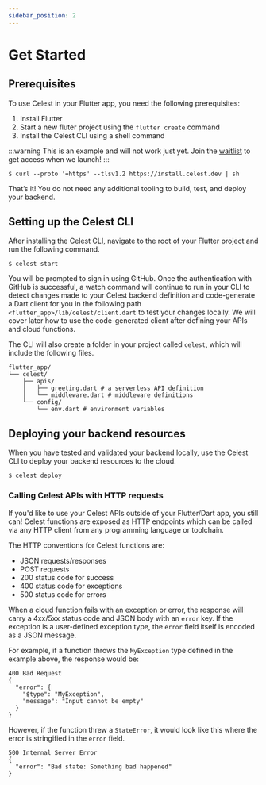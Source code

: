 ```yaml
---
sidebar_position: 2
---
```


# Get Started


## Prerequisites
To use Celest in your Flutter app, you need the following prerequisites:

1. Install Flutter
2. Start a new fluter project using the `flutter create` command
3. Install the Celest CLI using a shell command

:::warning
This is an example and will not work just yet. Join the [waitlist](https://celest.dev) to get access when we launch!
:::


```shell
$ curl --proto '=https' --tlsv1.2 https://install.celest.dev | sh
```

That’s it! You do not need any additional tooling to build, test, and deploy your backend.

## Setting up the Celest CLI
After installing the Celest CLI, navigate to the root of your Flutter project and run the following command.

```shell
$ celest start
```

You will be prompted to sign in using GitHub. Once the authentication with GitHub is successful, a watch command will continue to run in your CLI to detect changes made to your Celest backend definition and code-generate a Dart client for you in the following path `<flutter_app>/lib/celest/client.dart` to test your changes locally. We will cover later how to use the code-generated client after defining your APIs and cloud functions.

The CLI will also create a folder in your project called `celest`, which will include the following files.

```shell
flutter_app/
└── celest/
    ├── apis/
    │   ├── greeting.dart # a serverless API definition
    │   └── middleware.dart # middleware definitions
    └── config/
        └── env.dart # environment variables
```


## Deploying your backend resources
When you have tested and validated your backend locally, use the Celest CLI to deploy your backend resources to the cloud.

```shell
$ celest deploy
```

### Calling Celest APIs with HTTP requests
If you'd like to use your Celest APIs outside of your Flutter/Dart app, you still can! Celest functions are exposed as HTTP endpoints which can be called via any HTTP client from any programming language or toolchain.

The HTTP conventions for Celest functions are:

* JSON requests/responses
* POST requests
* 200 status code for success
* 400 status code for exceptions
* 500 status code for errors

When a cloud function fails with an exception or error, the response will carry a 4xx/5xx status code and JSON body with an `error` key. If the exception is a user-defined exception type, the `error` field itself is encoded as a JSON message.

For example, if a function throws the `MyException` type defined in the example above, the response would be:

```
400 Bad Request
{
  "error": {
    "$type": "MyException",
    "message": "Input cannot be empty"
  }
}
```

However, if the function threw a `StateError`, it would look like this where the error is stringified in the `error` field.

```
500 Internal Server Error
{
  "error": "Bad state: Something bad happened"
}
```